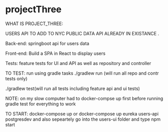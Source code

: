 # projectThree

WHAT IS PROJECT_THREE:

USERS API TO ADD TO NYC PUBLIC DATA API ALREADY IN EXISTANCE . 

Back-end:
springboot api for users data

Front-end:
Build a SPA in React to display users

Tests:
feature tests for UI and API as well as repository and controller

TO TEST:
run using gradle tasks
./gradlew run (will run all repo and contr tests only)

./gradlew test(will run all tests including feature api and ui tests)

NOTE: on my slow computer had to docker-compse up first before running gradle test for everything to work

TO START:
docker-compose up
or docker-compose up eureka users-api postgresdev
and also sepeartely go into the users-ui folder and type npm start


